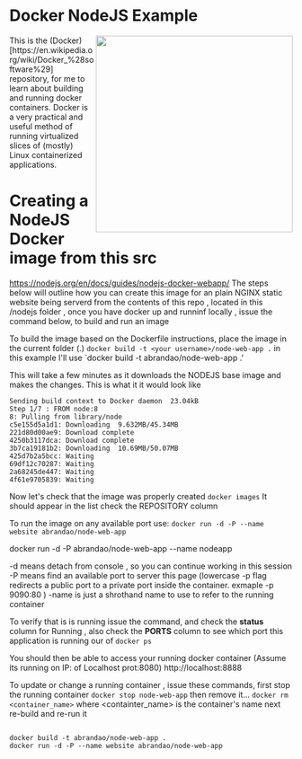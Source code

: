 # Docker NodeJS Example

<img align="right" width="350" src="https://raw.githubusercontent.com/acbrandao/HTMLtemplates/master/img/nodejs-logo.png">
This is the (Docker)[https://en.wikipedia.org/wiki/Docker_%28software%29]  repository, for me to learn about building and running docker containers. Docker is a very practical and useful method of running virtualized slices of (mostly) Linux containerized applications.

# Creating a NodeJS Docker image from this src

https://nodejs.org/en/docs/guides/nodejs-docker-webapp/
The steps below will outline how you can create this image for an plain NGINX static website being serverd from the contents
of this repo , located in this /nodejs folder , once you have docker up and runninf locally , issue the command below, to build and run an image

To build the image based on the Dockerfile instructions, place the image in the current folder (.)
`docker build -t <your username>/node-web-app .` in this example I'll use
`docker build -t abrandao/node-web-app .'

This will take a few minutes as it downloads the NODEJS base image and makes the changes. This is what it it would look like

```
Sending build context to Docker daemon  23.04kB
Step 1/7 : FROM node:8
8: Pulling from library/node
c5e155d5a1d1: Downloading  9.632MB/45.34MB
221d80d00ae9: Download complete
4250b3117dca: Download complete
3b7ca19181b2: Downloading  10.69MB/50.07MB
425d7b2a5bcc: Waiting
69df12c70287: Waiting
2a68245de447: Waiting
4f61e9705839: Waiting
```

Now let's check that the image was properly created
`docker images`
It should appear in the list check the REPOSITORY column

To run the image on any available port use:
`docker run -d -P --name website abrandao/node-web-app`

docker run -d -P abrandao/node-web-app  --name nodeapp

-d means detach from console , so you can continue working in this session
-P means find an available port to server this page (lowercase -p flag redirects a public port to a private port inside the container. exmaple -p 9090:80 )
-name is just a shrothand name to use to refer to the running container

To verify that is is running issue the command, and check the **status** column for Running , also check the **PORTS** column to see which port this application is running our of
`docker ps`

You should then be able to access your running docker container (Assume its running on IP: of Localhost prot:8080)
http://localhost:8888

To update or change a running container , issue these commands, first stop the running container
`docker stop node-web-app` then remove it...
`docker rm <container_name>` where <containter_name> is the container's name
next re-build and re-run it

```

docker build -t abrandao/node-web-app .
docker run -d -P --name website abrandao/node-web-app

```

```
